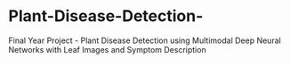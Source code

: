 # Plant-Disease-Detection-
Final Year Project - Plant Disease Detection using Multimodal Deep Neural Networks with Leaf Images and Symptom Description
